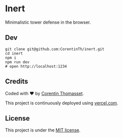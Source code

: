 # Inert
Minimalistic tower defense in the browser.

## Dev

```shell
git clone git@github.com:CorentinTh/inert.git
cd inert
npm i
npm run dev
# open http://localhost:1234
```

## Credits
Coded with ❤️ by [Corentin Thomasset](//corentin-thomasset.fr).

This project is continuously deployed using [vercel.com](https://vercel.com).

## License
This project is under the [MIT license](LICENSE).